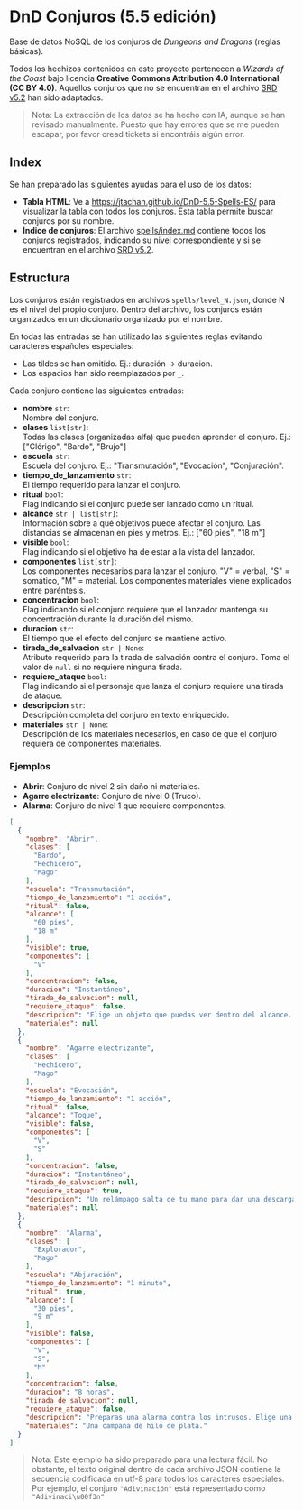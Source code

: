 # DnD Conjuros (5.5 edición)

Base de datos NoSQL de los conjuros de _Dungeons and Dragons_ (reglas básicas).

Todos los hechizos contenidos en este proyecto pertenecen a _Wizards of the Coast_ bajo licencia **Creative Commons Attribution 4.0 International (CC BY 4.0)**.
Aquellos conjuros que no se encuentran en el archivo [SRD v5.2](https://media.dndbeyond.com/compendium-images/srd/5.2/SRD_CC_v5.2.pdf) han sido adaptados.

> Nota:
> La extracción de los datos se ha hecho con IA, aunque se han revisado manualmente.
> Puesto que hay errores que se me pueden escapar, por favor cread tickets si encontráis algún error.

## Index

Se han preparado las siguientes ayudas para el uso de los datos:

- **Tabla HTML**: Ve a https://jtachan.github.io/DnD-5.5-Spells-ES/ para visualizar la tabla con todos los conjuros. Esta tabla permite buscar conjuros por su nombre.
- **Índice de conjuros**: El archivo [spells/index.md](spells/index.md) contiene todos los conjuros registrados, indicando su nivel correspondiente y si se encuentran en el archivo [SRD v5.2](https://media.dndbeyond.com/compendium-images/srd/5.2/SRD_CC_v5.2.pdf).

## Estructura

Los conjuros están registrados en archivos `spells/level_N.json`, donde N es el nivel del propio conjuro.
Dentro del archivo, los conjuros están organizados en un diccionario organizado por el nombre.

En todas las entradas se han utilizado las siguientes reglas evitando caracteres españoles especiales:
 - Las tildes se han omitido. Ej.: duración -> duracion.
 - Los espacios han sido reemplazados por `_`.

Cada conjuro contiene las siguientes entradas:

- **nombre** `str`:<br>Nombre del conjuro.
- **clases** `list[str]`:<br>Todas las clases (organizadas alfa) que pueden aprender el conjuro. Ej.: ["Clérigo", "Bardo", "Brujo"]
- **escuela** `str`:<br>Escuela del conjuro. Ej.: "Transmutación", "Evocación", "Conjuración".
- **tiempo_de_lanzamiento** `str`:<br>El tiempo requerido para lanzar el conjuro.
- **ritual** `bool`:<br>Flag indicando si el conjuro puede ser lanzado como un ritual.
- **alcance** `str | list[str]`:<br>Información sobre a qué objetivos puede afectar el conjuro. Las distancias se almacenan en pies y metros. Ej.: ["60 pies", "18 m"]
- **visible** `bool`:<br>Flag indicando si el objetivo ha de estar a la vista del lanzador.
- **componentes** `list[str]`:<br>Los componentes necesarios para lanzar el conjuro. "V" = verbal, "S" = somático, "M" = material. Los componentes materiales viene explicados entre paréntesis.
- **concentracion** `bool`:<br>Flag indicando si el conjuro requiere que el lanzador mantenga su concentración durante la duración del mismo.
- **duracion** `str`:<br>El tiempo que el efecto del conjuro se mantiene activo.
- **tirada_de_salvacion** `str | None`:<br>Atributo requerido para la tirada de salvación contra el conjuro. Toma el valor de `null` si no requiere ninguna tirada.
- **requiere_ataque** `bool`:<br>Flag indicando si el personaje que lanza el conjuro requiere una tirada de ataque.
- **descripcion** `str`:<br> Descripción completa del conjuro en texto enriquecido.
- **materiales** `str | None`:<br>Descripción de los materiales necesarios, en caso de que el conjuro requiera de componentes materiales.

### Ejemplos

- **Abrir**: Conjuro de nivel 2 sin daño ni materiales.
- **Agarre electrizante**: Conjuro de nivel 0 (Truco).
- **Alarma**: Conjuro de nivel 1 que requiere componentes.

```json
[
  {
    "nombre": "Abrir",
    "clases": [
      "Bardo",
      "Hechicero",
      "Mago"
    ],
    "escuela": "Transmutación",
    "tiempo_de_lanzamiento": "1 acción",
    "ritual": false,
    "alcance": [
      "60 pies",
      "18 m"
    ],
    "visible": true,
    "componentes": [
      "V"
    ],
    "concentracion": false,
    "duracion": "Instantáneo",
    "tirada_de_salvacion": null,
    "requiere_ataque": false,
    "descripcion": "Elige un objeto que puedas ver dentro del alcance. Este puede ser una puerta, una caja, un cofre, unas esposas, un candado o cualquier otro objeto que posea alguna manera, mágica o mundana, de impedir el acceso.<br>Un objetivo que esté cerrado mediante una cerradura normal o que esté atascado o atrancado se abre, desatasca o desatranca. Si el objeto tenía varios cerrojos, solo se desbloquea uno de ellos.<br>Si eliges un objetivo que está cerrado mediante <i>cerradura arcana<i>, este conjuro queda anulado durante 10 minutos, y durante este tiempo el objeto se puede abrir y cerrar con normalidad.<br>Cuando lanzas este conjuro, un fuerte golpe suena desde el objeto, audible desde 300 pies de distancia.",
    "materiales": null
  },
  {
    "nombre": "Agarre electrizante",
    "clases": [
      "Hechicero",
      "Mago"
    ],
    "escuela": "Evocación",
    "tiempo_de_lanzamiento": "1 acción",
    "ritual": false,
    "alcance": "Toque",
    "visible": false,
    "componentes": [
      "V",
      "S"
    ],
    "concentracion": false,
    "duracion": "Instantáneo",
    "tirada_de_salvacion": null,
    "requiere_ataque": true,
    "descripcion": "Un relámpago salta de tu mano para dar una descarga eléctrica a la criatura que intentas tocar. Haz un ataque de conjuro cuerpo a cuerpo contra el objetivo. Tienes ventaja en la tirada de ataque si la criatura lleva armadura de metal. Si impactas, el objetivo sufre 1d8 de daño de relámpago y no podrá llevar a cabo reacciones hasta el comienzo de su próximo turno.",
    "materiales": null
  },
  {
    "nombre": "Alarma",
    "clases": [
      "Explorador",
      "Mago"
    ],
    "escuela": "Abjuración",
    "tiempo_de_lanzamiento": "1 minuto",
    "ritual": true,
    "alcance": [
      "30 pies",
      "9 m"
    ],
    "visible": false,
    "componentes": [
      "V",
      "S",
      "M"
    ],
    "concentracion": false,
    "duracion": "8 horas",
    "tirada_de_salvacion": null,
    "requiere_ataque": false,
    "descripcion": "Preparas una alarma contra los intrusos. Elige una puerta, una ventana o una zona dentro del alcance que no sea mayor que un cubo de 6 m de lado. Hasta que el conjuro termine, una alarma te alertará siempre que una criatura toque la zona vigilada o entre en ella. Al lanzar el conjuro, puedes designar qué criaturas no activarán la alarma, que puede ser mental o sonora.<br><b>Alarma mental.</b> La alarma te avisará con un sonido dentro de tu mente si estás a 1.5 km o menos de la zona vigilada. Si estás dormido, te despertará.<br><b>Alarma sonora.</b> La alarma producirá el sonido de una campanilla durante 10 segundos, que será audible a 18 m o menos de la zona vigilada.",
    "materiales": "Una campana de hilo de plata."
  }
]
```

> Nota:
> Este ejemplo ha sido preparado para una lectura fácil.
> No obstante, el texto original dentro de cada archivo JSON contiene la secuencia codificada en utf-8 para todos los caracteres especiales.
> Por ejemplo, el conjuro `"Adivinación"` está representado como `"Adivinaci\u00f3n"`
